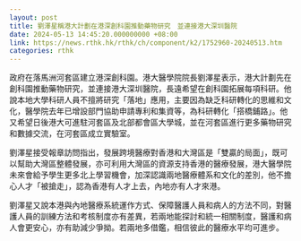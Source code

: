 ```yaml
---
layout: post
title: 劉澤星稱港大計劃在港深創科園推動藥物研究　並連接港大深圳醫院
date: 2024-05-13 14:45:20.000000000 +08:00
link: https://news.rthk.hk/rthk/ch/component/k2/1752960-20240513.htm
categories: rthk
---
```


政府在落馬洲河套區建立港深創科園。港大醫學院院長劉澤星表示，港大計劃先在創科園推動藥物研究，並連接港大深圳醫院，長遠希望在創科園拓展每項科研。他說本地大學科研人員不擅將研究「落地」應用，主要因為缺乏科研轉化的思維和文化，醫學院去年已增設部門協助申請專利和集資等，為科研轉化「搭橋鋪路」。他又希望日後港大可進駐河套區及北部都會區大學城，並在河套區進行更多藥物研究和數據交流，在河套區成立實驗室。

劉澤星接受報章訪問指出，發展跨境醫療對香港和大灣區是「雙贏的局面」，既可以幫助大灣區整體發展，亦可利用大灣區的資源支持香港的醫療發展，港大醫學院未來會給予學生更多北上學習機會，加深認識兩地醫療體系和文化的差別，他不擔心人才「被搶走」，認為香港有人才上去，內地亦有人才來港。 

劉澤星又說本港與內地醫療系統運作方式、保障醫護人員和病人的方法不同，對醫護人員的訓練方法和考核制度亦有差異，若兩地能探討和統一相關制度，醫護和病人會更安心，亦有助減少爭拗。若兩地多借鑑，相信彼此的醫療水平均可進步。
